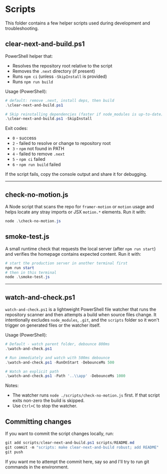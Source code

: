 # Scripts

This folder contains a few helper scripts used during development and troubleshooting.

## clear-next-and-build.ps1
PowerShell helper that:
- Resolves the repository root relative to the script
- Removes the `.next` directory (if present)
- Runs `npm ci` (unless `-SkipInstall` is provided)
- Runs `npm run build`

Usage (PowerShell):

```powershell
# default: remove .next, install deps, then build
.\clear-next-and-build.ps1

# Skip reinstalling dependencies (faster if node_modules is up-to-date)
.\clear-next-and-build.ps1 -SkipInstall
```

Exit codes:
- `0` - success
- `2` - failed to resolve or change to repository root
- `3` - `npm` not found in PATH
- `4` - failed to remove `.next`
- `5` - `npm ci` failed
- `6` - `npm run build` failed

If the script fails, copy the console output and share it for debugging.

---

## check-no-motion.js
A Node script that scans the repo for `framer-motion` or `motion` usage and helps locate any stray imports or JSX `motion.*` elements. Run it with:

```powershell
node .\check-no-motion.js
```

## smoke-test.js
A small runtime check that requests the local server (after `npm run start`) and verifies the homepage contains expected content. Run it with:

```powershell
# start the production server in another terminal first
npm run start
# then in this terminal
node .\smoke-test.js
```

---

## watch-and-check.ps1

`watch-and-check.ps1` is a lightweight PowerShell file watcher that runs the repository scanner and then attempts a build when source files change. It intentionally excludes `node_modules`, `.git`, and the `scripts` folder so it won't trigger on generated files or the watcher itself.

Usage (PowerShell):

```powershell
# Default - watch parent folder, debounce 800ms
.\watch-and-check.ps1

# Run immediately and watch with 500ms debounce
.\watch-and-check.ps1 -RunOnStart -DebounceMs 500

# Watch an explicit path
.\watch-and-check.ps1 -Path '..\\app' -DebounceMs 1000
```

Notes:
- The watcher runs `node ./scripts/check-no-motion.js` first. If that script exits non-zero the build is skipped.
- Use `Ctrl+C` to stop the watcher.

## Committing changes
If you want to commit the script changes locally, run:

```powershell
git add scripts/clear-next-and-build.ps1 scripts/README.md
git commit -m "scripts: make clear-next-and-build robust; add README"
git push
```

If you want me to attempt the commit here, say so and I'll try to run git commands in the environment.

